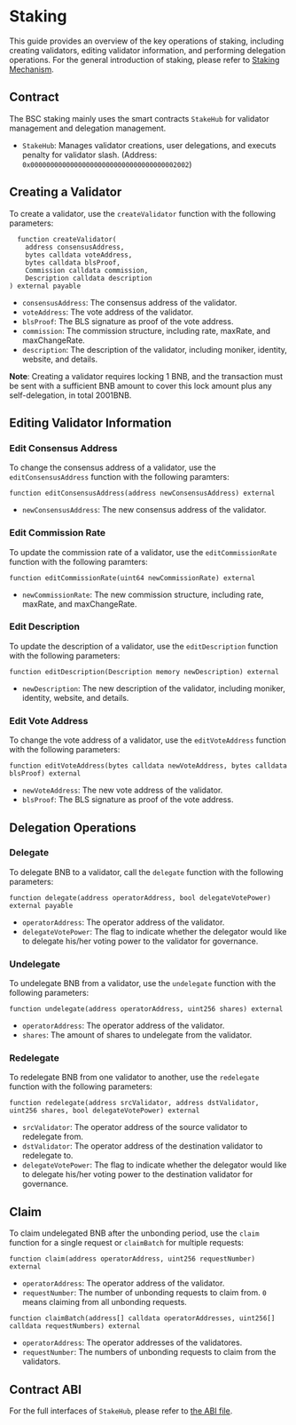 # Staking

This guide provides an overview of the key operations of staking, including creating validators,
editing validator information, and performing delegation operations.
For the general introduction of staking, please refer to [Staking Mechanism](../validators/staking.md).

## Contract

The BSC staking mainly uses the smart contracts `StakeHub` for validator management and delegation management.

- `StakeHub`: Manages validator creations, user delegations, and executs penalty for validator slash.
  (Address: `0x0000000000000000000000000000000000002002`)

## Creating a Validator

To create a validator, use the `createValidator` function with the following parameters:

```solidity
  function createValidator(
    address consensusAddress,
    bytes calldata voteAddress,
    bytes calldata blsProof,
    Commission calldata commission,
    Description calldata description
) external payable
```

- `consensusAddress`: The consensus address of the validator.
- `voteAddress`: The vote address of the validator.
- `blsProof`: The BLS signature as proof of the vote address.
- `commission`: The commission structure, including rate, maxRate, and maxChangeRate.
- `description`: The description of the validator, including moniker, identity, website, and details.

**Note**: Creating a validator requires locking 1 BNB, and the transaction must be sent with a sufficient BNB amount to
cover this lock amount plus any self-delegation, in total 2001BNB.

## Editing Validator Information

### Edit Consensus Address

To change the consensus address of a validator, use the `editConsensusAddress` function with the following paramters:

```solidity
function editConsensusAddress(address newConsensusAddress) external
```

- `newConsensusAddress`: The new consensus address of the validator.

### Edit Commission Rate

To update the commission rate of a validator, use the `editCommissionRate` function with the following paramters:

```solidity
function editCommissionRate(uint64 newCommissionRate) external
```

- `newCommissionRate`: The new commission structure, including rate, maxRate, and maxChangeRate.

### Edit Description

To update the description of a validator, use the `editDescription` function with the following parameters:

```solidity
function editDescription(Description memory newDescription) external
```

- `newDescription`: The new description of the validator, including moniker, identity, website, and details.

### Edit Vote Address

To change the vote address of a validator, use the `editVoteAddress` function with the following parameters:

```solidity
function editVoteAddress(bytes calldata newVoteAddress, bytes calldata blsProof) external
```

- `newVoteAddress`: The new vote address of the validator.
- `blsProof`: The BLS signature as proof of the vote address.

## Delegation Operations

### Delegate

To delegate BNB to a validator, call the `delegate` function with the following parameters:

```solidity
function delegate(address operatorAddress, bool delegateVotePower) external payable
```

- `operatorAddress`: The operator address of the validator.
- `delegateVotePower`: The flag to indicate whether the delegator would like to delegate his/her voting power
  to the validator for governance.

### Undelegate

To undelegate BNB from a validator, use the `undelegate` function with the following parameters:

```solidity
function undelegate(address operatorAddress, uint256 shares) external
```

- `operatorAddress`: The operator address of the validator.
- `shares`: The amount of shares to undelegate from the validator.

### Redelegate

To redelegate BNB from one validator to another, use the `redelegate` function with the following parameters:

```solidity
function redelegate(address srcValidator, address dstValidator, uint256 shares, bool delegateVotePower) external
```

- `srcValidator`: The operator address of the source validator to redelegate from.
- `dstValidator`: The operator address of the destination validator to redelegate to.
- `delegateVotePower`: The flag to indicate whether the delegator would like to delegate his/her voting power
  to the destination validator for governance.

## Claim

To claim undelegated BNB after the unbonding period, use the `claim` function for a single request or `claimBatch` for
multiple requests:

```solidity
function claim(address operatorAddress, uint256 requestNumber) external
```

- `operatorAddress`: The operator address of the validator.
- `requestNumber`: The number of unbonding requests to claim from. `0` means claiming from all unbonding requests.

```solidity
function claimBatch(address[] calldata operatorAddresses, uint256[] calldata requestNumbers) external
```

- `operatorAddress`: The operator addresses of the validatores.
- `requestNumber`: The numbers of unbonding requests to claim from the validators.

## Contract ABI

For the full interfaces of `StakeHub`, please refer
to [the ABI file](https://github.com/bnb-chain/bsc-genesis-contract/blob/bc-fusion/abi/stakehub.abi).